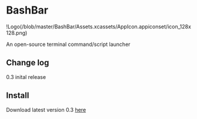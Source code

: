# BashBar

!Logo(/blob/master/BashBar/Assets.xcassets/AppIcon.appiconset/icon_128x128.png)

An open-source terminal command/script launcher

## Change log

0.3 inital release

## Install

Download latest version 0.3 [here](https://github.com/tbrek/BashBar/blob/master/BashBar/BashBar.zip)

[logo]: https://github.com/tbrek/BashBar/blob/master/BashBar/Assets.xcassets/AppIcon.appiconset/icon_128x128.png "Logo"